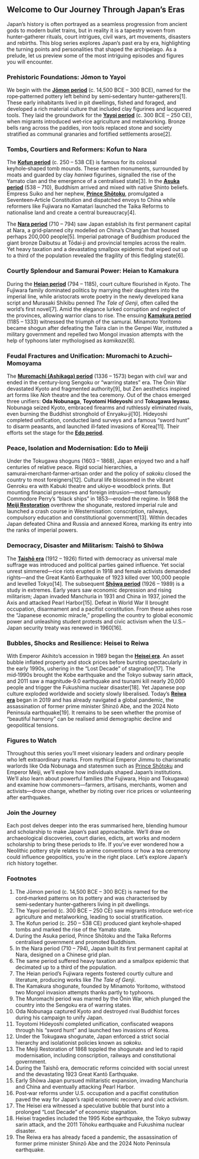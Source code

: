 ## Welcome to Our Journey Through Japan’s Eras

Japan’s history is often portrayed as a seamless progression from ancient gods to modern bullet trains, but in reality it is a tapestry woven from hunter‑gatherer rituals, court intrigues, civil wars, art movements, disasters and rebirths.  This blog series explores Japan’s past era by era, highlighting the turning points and personalities that shaped the archipelago.  As a prelude, let us preview some of the most intriguing episodes and figures you will encounter.

### Prehistoric Foundations: Jōmon to Yayoi

We begin with the [**Jōmon period**](./blog_posts/jomon_blog_post.md) (c. 14,500 BCE – 300 BCE), named for the rope‑patterned pottery left behind by semi‑sedentary hunter‑gatherers[1].  These early inhabitants lived in pit dwellings, fished and foraged, and developed a rich material culture that included clay figurines and lacquered tools.  They laid the groundwork for the [**Yayoi period**](./blog_posts/yayoi_blog_post.md) (c. 300 BCE – 250 CE), when migrants introduced wet‑rice agriculture and metalworking.  Bronze bells rang across the paddies, iron tools replaced stone and society stratified as communal granaries and fortified settlements arose[2].

### Tombs, Courtiers and Reformers: Kofun to Nara

The [**Kofun period**](./blog_posts/kofun_blog_post.md) (c. 250 – 538 CE) is famous for its colossal keyhole‑shaped tomb mounds.  These earthen monuments, surrounded by moats and guarded by clay *haniwa* figurines, signalled the rise of the Yamato clan and the emergence of a centralised state[3].  In the [**Asuka period**](./blog_posts/asuka_blog_post.md) (538 – 710), Buddhism arrived and mixed with native Shinto beliefs.  Empress Suiko and her nephew, [**Prince Shōtoku**](./blog_posts/prince_shotoku_blog_post.md), promulgated a Seventeen‑Article Constitution and dispatched envoys to China while reformers like Fujiwara no Kamatari launched the Taika Reforms to nationalise land and create a central bureaucracy[4].

The [**Nara period**](./blog_posts/nara_blog_post.md) (710 – 794) saw Japan establish its first permanent capital at Nara, a grid‑planned city modelled on China’s Chang’an that housed perhaps 200,000 people[5].  Imperial patronage of Buddhism produced the giant bronze Daibutsu at Tōdai‑ji and provincial temples across the realm.  Yet heavy taxation and a devastating smallpox epidemic that wiped out up to a third of the population revealed the fragility of this fledgling state[6].

### Courtly Splendour and Samurai Power: Heian to Kamakura

During the [**Heian period**](./blog_posts/heian_blog_post.md) (794 – 1185), court culture flourished in Kyoto.  The Fujiwara family dominated politics by marrying their daughters into the imperial line, while aristocrats wrote poetry in the newly developed kana script and Murasaki Shikibu penned *The Tale of Genji*, often called the world’s first novel[7].  Amid the elegance lurked corruption and neglect of the provinces, allowing warrior clans to rise.  The ensuing [**Kamakura period**](./blog_posts/kamakura_blog_post.md) (1185 – 1333) witnessed the triumph of the samurai.  Minamoto Yoritomo became shogun after defeating the Taira clan in the Genpei War, instituted a military government and repelled two Mongol invasion attempts with the help of typhoons later mythologised as *kamikaze*[8].

### Feudal Fractures and Unification: Muromachi to Azuchi–Momoyama

The [**Muromachi (Ashikaga) period**](./blog_posts/muromachi_blog_post.md) (1336 – 1573) began with civil war and ended in the century‑long Sengoku or “warring states” era.  The Ōnin War devastated Kyoto and fragmented authority[9], but Zen aesthetics inspired art forms like *Noh* theatre and the tea ceremony.  Out of the chaos emerged three unifiers: **Oda Nobunaga**, **Toyotomi Hideyoshi** and **Tokugawa Ieyasu**.  Nobunaga seized Kyoto, embraced firearms and ruthlessly eliminated rivals, even burning the Buddhist stronghold of Enryaku‑ji[10].  Hideyoshi completed unification, conducted land surveys and a famous “sword hunt” to disarm peasants, and launched ill‑fated invasions of Korea[11].  Their efforts set the stage for the [**Edo period**](./blog_posts/edo_blog_post.md).

### Peace, Isolation and Modernisation: Edo to Meiji

Under the Tokugawa shoguns (1603 – 1868), Japan enjoyed two and a half centuries of relative peace.  Rigid social hierarchies, a samurai‑merchant‑farmer‑artisan order and the policy of *sakoku* closed the country to most foreigners[12].  Cultural life blossomed in the vibrant Genroku era with Kabuki theatre and ukiyo‑e woodblock prints.  But mounting financial pressures and foreign intrusion—most famously Commodore Perry’s “black ships” in 1853—eroded the regime.  In 1868 the [**Meiji Restoration**](./blog_posts/meiji_blog_post.md) overthrew the shogunate, restored imperial rule and launched a crash course in Westernisation: conscription, railways, compulsory education and constitutional government[13].  Within decades Japan defeated China and Russia and annexed Korea, marking its entry into the ranks of imperial powers.

### Democracy, Disaster and Militarism: Taishō to Shōwa

The [**Taishō era**](./blog_posts/taisho_blog_post.md) (1912 – 1926) flirted with democracy as universal male suffrage was introduced and political parties gained influence.  Yet social unrest simmered—rice riots erupted in 1918 and female activists demanded rights—and the Great Kantō Earthquake of 1923 killed over 100,000 people and levelled Tokyo[14].  The subsequent [**Shōwa period**](./blog_posts/showa_blog_post.md) (1926 – 1989) is a study in extremes.  Early years saw economic depression and rising militarism; Japan invaded Manchuria in 1931 and China in 1937, joined the Axis and attacked Pearl Harbor[15].  Defeat in World War II brought occupation, disarmament and a pacifist constitution.  From these ashes rose the “Japanese economic miracle,” propelling the country to global economic power and unleashing student protests and civic activism when the U.S.–Japan security treaty was renewed in 1960[16].

### Bubbles, Shocks and Resilience: Heisei to Reiwa

With Emperor Akihito’s accession in 1989 began the [**Heisei era**](./blog_posts/heisei_blog_post.md).  An asset bubble inflated property and stock prices before bursting spectacularly in the early 1990s, ushering in the “Lost Decade” of stagnation[17].  The mid‑1990s brought the Kobe earthquake and the Tokyo subway sarin attack, and 2011 saw a magnitude‑9.0 earthquake and tsunami kill nearly 20,000 people and trigger the Fukushima nuclear disaster[18].  Yet Japanese pop culture exploded worldwide and society slowly liberalised.  Today’s [**Reiwa era**](./blog_posts/reiwa_blog_post.md) began in 2019 and has already navigated a global pandemic, the assassination of former prime minister Shinzō Abe, and the 2024 Noto Peninsula earthquake[19].  It remains to be seen whether the promise of “beautiful harmony” can be realised amid demographic decline and geopolitical tensions.

### Figures to Watch

Throughout this series you’ll meet visionary leaders and ordinary people who left extraordinary marks.  From mythical Emperor Jimmu to charismatic warlords like Oda Nobunaga and statesmen such as [Prince Shōtoku](./blog_posts/prince_shotoku_blog_post.md) and Emperor Meiji, we’ll explore how individuals shaped Japan’s institutions.  We’ll also learn about powerful families (the Fujiwara, Hojo and Tokugawa) and examine how commoners—farmers, artisans, merchants, women and activists—drove change, whether by rioting over rice prices or volunteering after earthquakes.

### Join the Journey

Each post delves deeper into the eras summarised here, blending humour and scholarship to make Japan’s past approachable.  We’ll draw on archaeological discoveries, court diaries, edicts, art works and modern scholarship to bring these periods to life.  If you’ve ever wondered how a Neolithic pottery style relates to anime conventions or how a tea ceremony could influence geopolitics, you’re in the right place.  Let’s explore Japan’s rich history together.

### Footnotes

1. The Jōmon period (c. 14,500 BCE – 300 BCE) is named for the cord‑marked patterns on its pottery and was characterised by semi‑sedentary hunter‑gatherers living in pit dwellings.
2. The Yayoi period (c. 300 BCE – 250 CE) saw migrants introduce wet‑rice agriculture and metalworking, leading to social stratification.
3. The Kofun period (c. 250 – 538 CE) produced giant keyhole‑shaped tombs and marked the rise of the Yamato state.
4. During the Asuka period, Prince Shōtoku and the Taika Reforms centralised government and promoted Buddhism.
5. In the Nara period (710 – 794), Japan built its first permanent capital at Nara, designed on a Chinese grid plan.
6. The same period suffered heavy taxation and a smallpox epidemic that decimated up to a third of the population.
7. The Heian period’s Fujiwara regents fostered courtly culture and literature, producing works like *The Tale of Genji*.
8. The Kamakura shogunate, founded by Minamoto Yoritomo, withstood two Mongol invasion attempts thanks partly to typhoons.
9. The Muromachi period was marred by the Ōnin War, which plunged the country into the Sengoku era of warring states.
10. Oda Nobunaga captured Kyoto and destroyed rival Buddhist forces during his campaign to unify Japan.
11. Toyotomi Hideyoshi completed unification, confiscated weapons through his “sword hunt” and launched two invasions of Korea.
12. Under the Tokugawa shogunate, Japan enforced a strict social hierarchy and isolationist policies known as *sakoku*.
13. The Meiji Restoration of 1868 toppled the shogunate and led to rapid modernisation, including conscription, railways and constitutional government.
14. During the Taishō era, democratic reforms coincided with social unrest and the devastating 1923 Great Kantō Earthquake.
15. Early Shōwa Japan pursued militaristic expansion, invading Manchuria and China and eventually attacking Pearl Harbor.
16. Post‑war reforms under U.S. occupation and a pacifist constitution paved the way for Japan’s rapid economic recovery and civic activism.
17. The Heisei era witnessed a speculative bubble that burst into a prolonged “Lost Decade” of economic stagnation.
18. Heisei tragedies included the 1995 Kobe earthquake, the Tokyo subway sarin attack, and the 2011 Tōhoku earthquake and Fukushima nuclear disaster.
19. The Reiwa era has already faced a pandemic, the assassination of former prime minister Shinzō Abe and the 2024 Noto Peninsula earthquake.